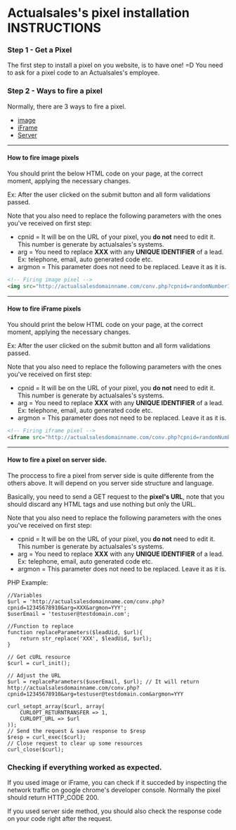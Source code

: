 # Actualsales's pixel installation INSTRUCTIONS


### Step 1 - Get a Pixel
The first step to install a pixel on you website, is to have one! =D
You need to ask for a pixel code to an Actualsales's employee.


### Step 2 - Ways to fire a pixel
Normally, there are 3 ways to fire a pixel.
- [image](#imagePixel)
- [iFrame](#iframePixel)
- [Server](#serverPixel)

___


#### <a name="imagePixel"></a> How to fire image pixels
You should print the below HTML code on your page, at the correct moment, applying the necessary changes.

Ex: After the user clicked on the submit button and all form validations passed.

Note that you also need to replace the following parameters with the ones you've received on first step:
- cpnid = It will be on the URL of your pixel, you **do not** need to edit it. This number is generate by actualsales's systems.
- arg = You need to replace **XXX** with any **UNIQUE IDENTIFIER** of a lead. Ex: telephone, email, auto generated code etc.
- argmon = This parameter does not need to be replaced. Leave it as it is. 

```html
<!-- Firing image pixel -->
<img src="http://actualsalesdomainname.com/conv.php?cpnid=randomNumberIdentifyingTheCampaing&arg=XXX&argmon=YYY" width="1" height="1" alt="" title="" border="0" />
```
___


#### <a name="iframePixel"></a> How to fire iFrame pixels
You should print the below HTML code on your page, at the correct moment, applying the necessary changes.

Ex: After the user clicked on the submit button and all form validations passed.

Note that you also need to replace the following parameters with the ones you've received on first step:
- cpnid = It will be on the URL of your pixel, you **do not** need to edit it. This number is generate by actualsales's systems.
- arg = You need to replace **XXX** with any **UNIQUE IDENTIFIER** of a lead. Ex: telephone, email, auto generated code etc.
- argmon = This parameter does not need to be replaced. Leave it as it is. 

```html
<!-- Firing iframe pixel -->
<iframe src="http://actualsalesdomainname.com/conv.php?cpnid=randomNumberIdentifyingTheCampaing&arg=XXX&argmon=YYY" frameborder="0" width="1" height="1"></iframe>
```
___

#### <a name="serverPixel"></a> How to fire a pixel on server side.
The proccess to fire a pixel from server side is quite differente from the others above. It will depend on you server side structure and language.

Basically, you need to send a GET request to the **pixel's URL**, note that you should discard any HTML tags and use nothing but only the URL.

Note that you also need to replace the following parameters with the ones you've received on first step:
- cpnid = It will be on the URL of your pixel, you **do not** need to edit it. This number is generate by actualsales's systems.
- arg = You need to replace **XXX** with any **UNIQUE IDENTIFIER** of a lead. Ex: telephone, email, auto generated code etc.
- argmon = This parameter does not need to be replaced. Leave it as it is.

PHP Example:
```
//Variables
$url = 'http://actualsalesdomainname.com/conv.php?cpnid=12345678910&arg=XXX&argmon=YYY';
$userEmail = 'testuser@testdomain.com';

//Function to replace
function replaceParameters($leadUid, $url){
	return str_replace('XXX', $leadUid, $url);
}

// Get cURL resource
$curl = curl_init();

// Adjust the URL
$url = replaceParameters($userEmail, $url); // It will return http://actualsalesdomainname.com/conv.php?cpnid=12345678910&arg=testuser@testdomain.com&argmon=YYY 

curl_setopt_array($curl, array(
    CURLOPT_RETURNTRANSFER => 1,
    CURLOPT_URL => $url
));
// Send the request & save response to $resp
$resp = curl_exec($curl);
// Close request to clear up some resources
curl_close($curl);
```

### Checking if everything worked as expected.

If you used image or iFrame, you can check if it succeded by inspecting the network traffic on google chrome's developer console. Normally the pixel should return HTTP_CODE 200.

If you used server side method, you should also check the response code on your code right after the request.
